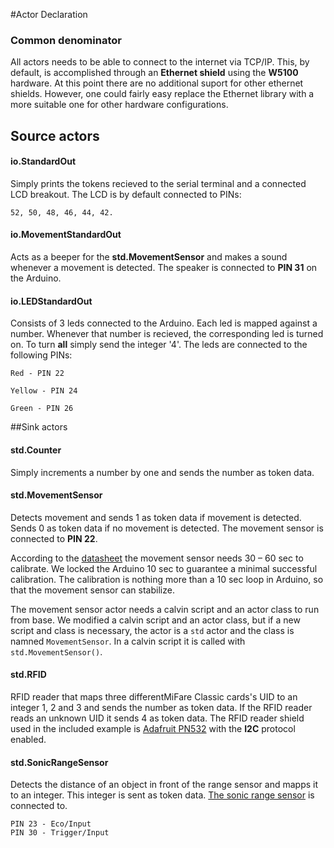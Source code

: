 #Actor Declaration

### Common denominator
All actors needs to be able to connect to the internet via TCP/IP. This, by default, is accomplished through an **Ethernet shield** using the **W5100** hardware. At this point there are no additional suport for other ethernet shields. However, one could fairly easy replace the Ethernet library with a more suitable one for other hardware configurations. 

## Source actors

#### io.StandardOut

Simply prints the tokens recieved to the serial terminal and a connected LCD breakout. The LCD is by default connected to PINs:
		
	52, 50, 48, 46, 44, 42.

#### io.MovementStandardOut
Acts as a beeper for the **std.MovementSensor** and makes a sound whenever a movement is detected. The speaker is connected to **PIN 31** on the Arduino. 

#### io.LEDStandardOut
Consists of 3 leds connected to the Arduino. Each led is mapped against a number. Whenever that number is recieved, the corresponding led is turned on. To turn **all** simply send the integer '4'. The leds are connected to the following PINs:

	Red - PIN 22

	Yellow - PIN 24

	Green - PIN 26


##Sink actors

#### std.Counter
Simply increments a number by one and sends the number as token data.

#### std.MovementSensor
Detects movement and sends 1 as token data if movement is detected. Sends 0 as token data if no movement is detected. The movement sensor is connected to **PIN 22**.

According to the [datasheet](http://learn.adafruit.com/downloads/pdf/pir-passive-infrared-proximity-motion-sensor.pdf) the movement sensor needs 30 – 60 sec to calibrate. We locked the
Arduino 10 sec to guarantee a minimal successful calibration. The calibration is nothing more than a 10 sec loop in Arduino, so that the movement sensor can stabilize.

The movement sensor actor needs a calvin script and an actor class to
run from base. We modified a calvin script and an actor class, but if a
new script and class is necessary, the actor is a `std` actor and the class is namned `MovementSensor`. In a calvin script it is called with
`std.MovementSensor()`.

#### std.RFID
RFID reader that maps three differentMiFare Classic cards's UID to an integer 1, 2 and 3 and sends the number as token data. If the RFID reader reads an unknown UID it sends 4 as token data. The RFID reader shield used in the included example is [Adafruit PN532](http://www.adafruit.com/products/789) with the **I2C** protocol enabled.

#### std.SonicRangeSensor
Detects the distance of an object in front of the range sensor and mapps it to an integer. This integer is sent as token data. [The sonic range sensor](http://e-radionica.com/productdata/HCSR04.pdf) is connected to.

	PIN 23 - Eco/Input
	PIN 30 - Trigger/Input

